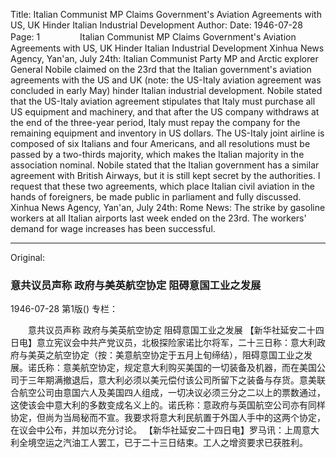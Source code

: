 Title: Italian Communist MP Claims Government's Aviation Agreements with US, UK Hinder Italian Industrial Development
Author:
Date: 1946-07-28
Page: 1
　　
　　Italian Communist MP Claims
    Government's Aviation Agreements with US, UK
    Hinder Italian Industrial Development
    Xinhua News Agency, Yan'an, July 24th: Italian Communist Party MP and Arctic explorer General Nobile claimed on the 23rd that the Italian government's aviation agreements with the US and UK (note: the US-Italy aviation agreement was concluded in early May) hinder Italian industrial development. Nobile stated that the US-Italy aviation agreement stipulates that Italy must purchase all US equipment and machinery, and that after the US company withdraws at the end of the three-year period, Italy must repay the company for the remaining equipment and inventory in US dollars. The US-Italy joint airline is composed of six Italians and four Americans, and all resolutions must be passed by a two-thirds majority, which makes the Italian majority in the association nominal. Nobile stated that the Italian government has a similar agreement with British Airways, but it is still kept secret by the authorities. I request that these two agreements, which place Italian civil aviation in the hands of foreigners, be made public in parliament and fully discussed.
    Xinhua News Agency, Yan'an, July 24th: Rome News: The strike by gasoline workers at all Italian airports last week ended on the 23rd. The workers' demand for wage increases has been successful.



<hr /> 

Original: 


### 意共议员声称  政府与美英航空协定  阻碍意国工业之发展

1946-07-28
第1版()
专栏：

　　意共议员声称
    政府与美英航空协定
    阻碍意国工业之发展
    【新华社延安二十四日电】意立宪议会中共产党议员，北极探险家诺比尔将军，二十三日称：意大利政府与美英之航空协定（按：美意航空协定于五月上旬缔结），阻碍意国工业之发展。诺氏称：意美航空协定，规定意大利购买美国的一切装备及机器，而在美国公司于三年期满撤退后，意大利必须以美元偿付该公司所留下之装备与存货。意美联合航空公司由意国六人及美国四人组成，一切决议必须三分之二以上的票数通过，这使该会中意大利的多数变成名义上的。诺氏称：意政府与英国航空公司亦有同样协定，但尚为当局秘而不宣。我要求将意大利民航置于外国人手中的这两个协定，在议会中公布，并加以充分讨论。
    【新华社延安二十四日电】罗马讯：上周意大利全境空运之汽油工人罢工，已于二十三日结束。工人之增资要求已获胜利。

